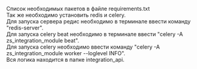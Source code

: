 Список необходимых пакетов в файле requirements.txt<br>
Так же необходимо установить redis и celery.<br>
Для запуска сервера редис необходимо в терминале ввести команду "redis-server".<br>
Для запуска celery beat необходимо в терминале ввести "celery -A zs_integration_module  beat".<br>
Для запуска celery необходимо ввести команду "celery -A zs_integration_module  worker --loglevel INFO".<br>
Вся логика находится в папке integration_api.<br>

